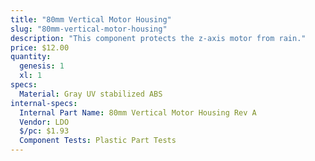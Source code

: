 ```yaml
---
title: "80mm Vertical Motor Housing"
slug: "80mm-vertical-motor-housing"
description: "This component protects the z-axis motor from rain."
price: $12.00
quantity:
  genesis: 1
  xl: 1
specs:
  Material: Gray UV stabilized ABS
internal-specs:
  Internal Part Name: 80mm Vertical Motor Housing Rev A
  Vendor: LDO
  $/pc: $1.93
  Component Tests: Plastic Part Tests
---
```

